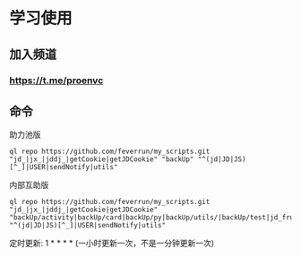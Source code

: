 # 学习使用

## 加入频道
### https://t.me/proenvc

## 命令
助力池版
```
ql repo https://github.com/feverrun/my_scripts.git "jd_|jx_|jddj_|getCookie|getJDCookie" "backUp" "^(jd|JD|JS)[^_]|USER|sendNotify|utils"
```

内部互助版
```
ql repo https://github.com/feverrun/my_scripts.git "jd_|jx_|jddj_|getCookie|getJDCookie" "backUp/activity|backUp/card|backUp/py|backUp/utils/|backUp/test|jd_fruit.js|jd_fruits.js|jd_fruits_task|jd_fruits_friend|jd_fruits_help|jd_pet.js|jd_factory.js|jd_health.js|jd_sgmh.js|jd_dreamFactory.js|jd_plantBean.js" "^(jd|JD|JS)[^_]|USER|sendNotify|utils"
```
定时更新:  1 * * * *
(一小时更新一次，不是一分钟更新一次)



